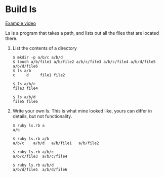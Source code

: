 # Build ls

[Example video](https://vimeo.com/155066658)

Ls is a program that takes a path,
and lists out all the files that are located there.

1. List the contents of a directory

   ```
   $ mkdir -p a/b/c a/b/d
   $ touch a/b/file1 a/b/file2 a/b/c/file3 a/b/c/file4 a/b/d/file5 a/b/d/file6
   $ ls a/b
   c     d     file1 file2

   $ ls a/b/c
   file3 file4

   $ ls a/b/d
   file5 file6
   ```
1. Write your own ls. This is what mine looked like, yours can differ in details, but not functionality.

   ```
   $ ruby ls.rb a
   a/b

   $ ruby ls.rb a/b
   a/b/c	a/b/d	a/b/file1	a/b/file2

   $ ruby ls.rb a/b/c
   a/b/c/file3	a/b/c/file4

   $ ruby ls.rb a/b/d
   a/b/d/file5	a/b/d/file6
   ```
